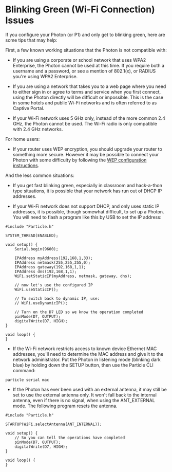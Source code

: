 # Blinking Green (Wi-Fi Connection) Issues

If you configure your Photon (or P1) and only get to blinking green, here are some tips that may help:

First, a few known working situations that the Photon is not compatible with:

- If you are using a corporate or school network that uses WPA2 Enterprise, the Photon cannot be used at this time. If you require both a username and a password, or see a mention of 802.1(x), or RADIUS you're using WPA2 Enterprise.

- If you are using a network that takes you to a web page where you need to either sign in or agree to terms and service when you first connect, using the Photon directly will be difficult or impossible. This is the case in some hotels and public Wi-Fi networks and is often referred to as Captive Portal.

- If your Wi-Fi network uses 5 GHz only, instead of the more common 2.4 GHz, the Photon cannot be used. The Wi-Fi radio is only compatible with 2.4 GHz networks.

For home users:

- If your router uses WEP encryption, you should upgrade your router to something more secure. However it may be possible to connect your Photon with some difficulty by following the [WEP configuration instructions](http://rickkas7.github.io/wep/).

And the less common situations:

- If you get fast blinking green, especially in classroom and hack-a-thon type situations, it is possible that your network has run out of DHCP IP addresses.

- If your Wi-Fi network does not support DHCP, and only uses static IP addresses, it is possible, though somewhat difficult, to set up a Photon. You will need to flash a program like this by USB to set the IP address:

```
#include "Particle.h"

SYSTEM_THREAD(ENABLED);

void setup() {
	Serial.begin(9600);

    IPAddress myAddress(192,168,1,33);
    IPAddress netmask(255,255,255,0);
    IPAddress gateway(192,168,1,1);
    IPAddress dns(192,168,1,1);
    WiFi.setStaticIP(myAddress, netmask, gateway, dns);

    // now let's use the configured IP
    WiFi.useStaticIP();

    // To switch back to dynamic IP, use:
    // WiFi.useDynamicIP();

    // Turn on the D7 LED so we know the operation completed
    pinMode(D7, OUTPUT);
    digitalWrite(D7, HIGH);
}

void loop() {
}
```

- If the Wi-Fi network restricts access to known device Ethernet MAC addresses, you'll need to determine the MAC address and give it to the network administrator. Put the Photon in listening mode (blinking dark blue) by holding down the SETUP button, then use the Particle CLI command:

```
particle serial mac
```

- If the Photon has ever been used with an external antenna, it may still be set to use the external antenna only. It won't fall back to the internal antenna, even if there is no signal, when using the ANT_EXTERNAL mode. The following program resets the antenna.

```
#include "Particle.h"

STARTUP(WiFi.selectAntenna(ANT_INTERNAL));

void setup() {
	// So you can tell the operations have completed
	pinMode(D7, OUTPUT);
	digitalWrite(D7, HIGH);
}

void loop() {
}
```


